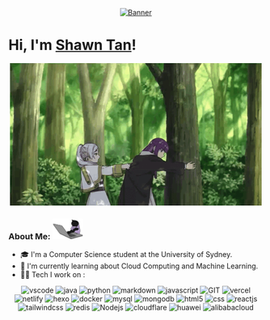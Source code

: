 <p align="center">
  <a href="https://www.433200.xyz">
    <img src="https://count.getloli.com/get/@:USYDShawnTan?theme=rule34" alt="Banner">
  </a>
</p>

<h1 align="left">Hi, I'm <a href="https://www.433200.xyz">Shawn Tan</a>!</h1>

<p align="center">
  <a href="https://www.433200.xyz">
    <img src="img/1.gif" alt="Banner">
  </a>
</p>

### About Me: <img src="img/2.webp" width="60" />

- 🎓 I'm a Computer Science student at the University of Sydney.
- 🌱 I'm currently learning about Cloud Computing and Machine Learning.
- 🧑‍💻 Tech I work on :

<p align="center">
      <img src="https://www.vectorlogo.zone/logos/visualstudio_code/visualstudio_code-icon.svg" alt="vscode" width="60" height="60"/>
      <img src="https://www.vectorlogo.zone/logos/java/java-icon.svg" alt="java" width="60" height="60"/> 
      <img src="https://www.vectorlogo.zone/logos/python/python-icon.svg" alt="python" width="60" height="60"/> 
      <img src="https://www.vectorlogo.zone/logos/markdown-here/markdown-here-icon.svg" alt="markdown" width="60" height="60"/>
      <img src="https://www.vectorlogo.zone/logos/javascript/javascript-icon.svg" alt="javascript" width="60" height="60"/>  
      <img src="https://www.vectorlogo.zone/logos/git-scm/git-scm-icon.svg" alt="GIT" width="60" height="60"/> 
      <img src="https://www.vectorlogo.zone/logos/vercel/vercel-icon.svg" alt="vercel" width="60" height="60"/>
      <img src="https://www.vectorlogo.zone/logos/netlify/netlify-icon.svg" alt="netlify" width="60" height="60"/>
      <img src="https://www.vectorlogo.zone/logos/hexoio/hexoio-icon.svg" alt="hexo" width="60" height="60"/>
      <img src="https://www.vectorlogo.zone/logos/docker/docker-icon.svg" alt="docker" width="60" height="60"/>
      <img src="https://www.vectorlogo.zone/logos/mysql/mysql-icon.svg" alt="mysql" width="60" height="60"/>
      <img src="https://www.vectorlogo.zone/logos/mongodb/mongodb-icon.svg" alt="mongodb" width="60" height="60"/>
      <img src="https://www.vectorlogo.zone/logos/w3_html5/w3_html5-icon.svg" alt="html5" width="60" height="60"/>
      <img src="https://www.vectorlogo.zone/logos/w3_css/w3_css-icon~old.svg" alt="css" width="60" height="60"/>
      <img src="https://www.vectorlogo.zone/logos/reactjs/reactjs-icon.svg" alt="reactjs" width="60" height="60"/>
      <img src="https://www.vectorlogo.zone/logos/tailwindcss/tailwindcss-icon.svg" alt="tailwindcss" width="60" height="60"/>
      <img src="https://www.vectorlogo.zone/logos/redis/redis-icon.svg" alt="redis" width="60" height="60"/>
      <img src="https://www.vectorlogo.zone/logos/nodejs/nodejs-icon.svg" alt="Nodejs" width="60" height="60"/>
      <img src="https://www.vectorlogo.zone/logos/cloudflare/cloudflare-icon.svg" alt="cloudflare" width="60" height="60"/>
      <img src="https://www.vectorlogo.zone/logos/huawei/huawei-icon.svg" alt="huawei" width="60" height="60"/>
      <img src="https://www.vectorlogo.zone/logos/alibabacloud/alibabacloud-icon.svg" alt="alibabacloud" width="60" height="60"/>
</p>

